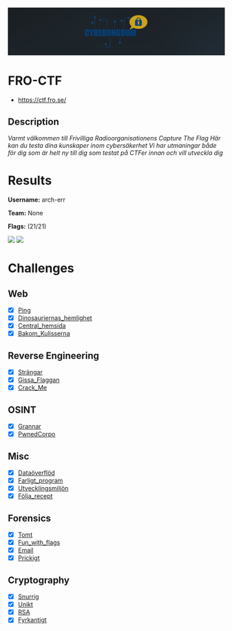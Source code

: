 ![logo](assets/logo.png)

# FRO-CTF
- https://ctf.fro.se/

## Description
*Varmt välkommen till Frivilliga Radioorganisationens Capture The Flag*
*Här kan du testa dina kunskaper inom cybersäkerhet*
*Vi har utmaningar både för dig som är helt ny till dig som testat på CTFer innan och vill utveckla dig*


# Results
**Username:** arch-err

**Team:** None


**Flags:** (21/21)

![ ](assets/scoreboard.png)
![ ](assets/team-score.png)


# Challenges

## Web
- [x] [Ping](challenges/Ping)
- [x] [Dinosauriernas_hemlighet](challenges/Dinosauriernas_hemlighet)
- [x] [Central_hemsida](challenges/Central_hemsida)
- [x] [Bakom_Kulisserna](challenges/Bakom_Kulisserna)

## Reverse Engineering
- [x] [Strängar](challenges/Strängar)
- [x] [Gissa_Flaggan](challenges/Gissa_Flaggan)
- [x] [Crack_Me](challenges/Crack_Me)

## OSINT
- [x] [Grannar](challenges/Grannar)
- [x] [PwnedCorpo](challenges/PwnedCorpo)

## Misc
- [x] [Dataöverflöd](challenges/Dataöverflöd)
- [x] [Farligt_program](challenges/Farligt_program)
- [x] [Utvecklingsmiljön](challenges/Utvecklingsmiljön)
- [x] [Följa_recept](challenges/Följa_recept)

## Forensics
- [x] [Tomt](challenges/Tomt)
- [x] [Fun_with_flags](challenges/Fun_with_flags)
- [x] [Email](challenges/Email)
- [x] [Prickigt](challenges/Prickigt)

## Cryptography
- [x] [Snurrig](challenges/Snurrig)
- [x] [Unikt](challenges/Unikt)
- [x] [RSA](challenges/RSA)
- [x] [Fyrkantigt](challenges/Fyrkantigt)
